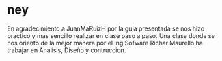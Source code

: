 # ney
En agradecimiento a JuanMaRuizH por la guia presentada se nos hizo practico y mas sencillo realizar en clase paso a paso. Una clase donde se nos oriento de la mejor manera por el Ing.Sofware Richar Maurello ha trabajar en Analisis, Diseño y contruccion. 
